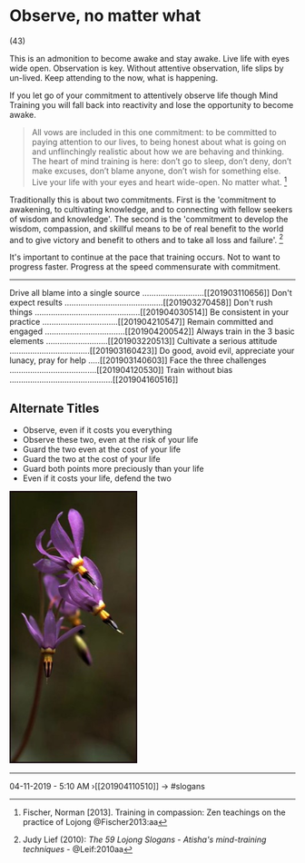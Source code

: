 # Observe, no matter what 
(43)

This is an admonition to become awake and stay awake. Live life with eyes wide open.  Observation is key. Without attentive observation, life slips by un-lived. Keep attending to the now, what is happening. 

If you let go of your commitment to attentively observe life though Mind Training you will fall back into reactivity and lose the opportunity to become awake.

> All vows are included in this one commitment: to be committed to paying attention to our lives, to being honest about what is going on and unflinchingly realistic about how we are behaving and thinking. The heart of mind training is here: don’t go to sleep, don’t deny, don’t make excuses, don’t blame anyone, don’t wish for something else. Live your life with your eyes and heart wide-open. No matter what. [^@Fischer2013:aa] 

Traditionally this is about two commitments. First is the 'commitment to awakening, to cultivating knowledge, and to connecting with fellow seekers of wisdom and knowledge'. The second is the 'commitment to develop the wisdom, compassion, and skillful means to be of real benefit to the world and to give victory and benefit to others and to take all loss and failure'. [^@Leif:2010aa]

It's important to continue at the pace that training occurs. Not to want to progress faster. Progress at the speed commensurate with commitment. 

[^@Fischer2013:aa]: Fischer, Norman [2013]. Training in compassion: Zen teachings on the practice of Lojong  @Fischer2013:aa
[^@Leif:2010aa]: Judy Lief (2010): _The 59 Lojong Slogans - Atisha's mind-training techniques_ - @Leif:2010aa

----------------------------------------------------------------

Drive all blame into a single source ...........................[[201903110656]]
Don't expect results ...........................................[[201903270458]]
Don't rush things ..............................................[[201904030514]]
Be consistent in your practice .................................[[201904210547]]
Remain committed and engaged ...................................[[201904200542]]
Always train in the 3 basic elements ...........................[[201903220513]]
Cultivate a serious attitude ...................................[[201903160423]]
Do good, avoid evil, appreciate your lunacy, pray for help .....[[201903140603]]
Face the three challenges ......................................[[201904120530]]
Train without bias .............................................[[201904160516]]


## Alternate Titles
- Observe, even if it costs you everything
- Observe these two, even at the risk of your life
- Guard the two even at the cost of your life
- Guard the two at the cost of your life
- Guard both points more preciously than your life
- Even if it costs your life, defend the two

![](media/391_shooting-star_0906.jpg)

----------------------------------------------------------------
04-11-2019 - 5:10 AM
›[[201904110510]]
→ #slogans




<div style="page-break-after: always;"></div>
